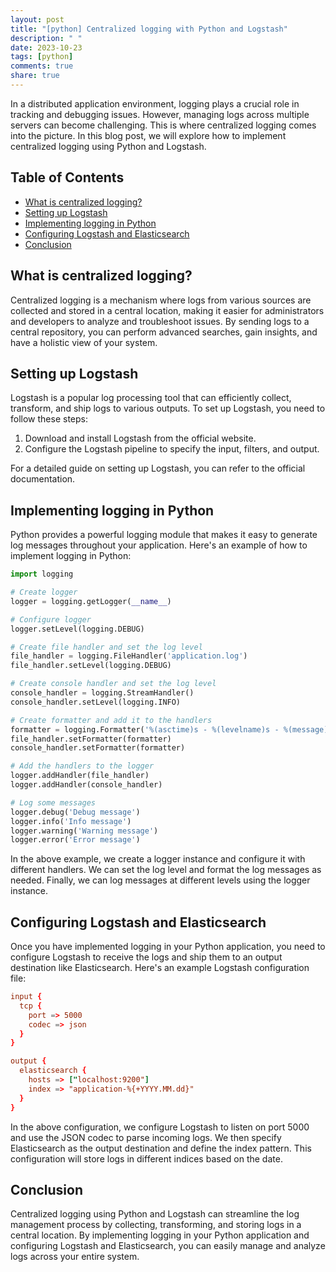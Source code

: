 ```yaml
---
layout: post
title: "[python] Centralized logging with Python and Logstash"
description: " "
date: 2023-10-23
tags: [python]
comments: true
share: true
---
```


In a distributed application environment, logging plays a crucial role in tracking and debugging issues. However, managing logs across multiple servers can become challenging. This is where centralized logging comes into the picture. In this blog post, we will explore how to implement centralized logging using Python and Logstash.

## Table of Contents
- [What is centralized logging?](#what-is-centralized-logging)
- [Setting up Logstash](#setting-up-logstash)
- [Implementing logging in Python](#implementing-logging-in-python)
- [Configuring Logstash and Elasticsearch](#configuring-logstash-and-elasticsearch)
- [Conclusion](#conclusion)

## What is centralized logging? 

Centralized logging is a mechanism where logs from various sources are collected and stored in a central location, making it easier for administrators and developers to analyze and troubleshoot issues. By sending logs to a central repository, you can perform advanced searches, gain insights, and have a holistic view of your system.

## Setting up Logstash

Logstash is a popular log processing tool that can efficiently collect, transform, and ship logs to various outputs. To set up Logstash, you need to follow these steps:

1. Download and install Logstash from the official website.
2. Configure the Logstash pipeline to specify the input, filters, and output.

For a detailed guide on setting up Logstash, you can refer to the official documentation.

## Implementing logging in Python

Python provides a powerful logging module that makes it easy to generate log messages throughout your application. Here's an example of how to implement logging in Python:

```python
import logging

# Create logger
logger = logging.getLogger(__name__)

# Configure logger
logger.setLevel(logging.DEBUG)

# Create file handler and set the log level
file_handler = logging.FileHandler('application.log')
file_handler.setLevel(logging.DEBUG)

# Create console handler and set the log level
console_handler = logging.StreamHandler()
console_handler.setLevel(logging.INFO)

# Create formatter and add it to the handlers
formatter = logging.Formatter('%(asctime)s - %(levelname)s - %(message)s')
file_handler.setFormatter(formatter)
console_handler.setFormatter(formatter)

# Add the handlers to the logger
logger.addHandler(file_handler)
logger.addHandler(console_handler)

# Log some messages
logger.debug('Debug message')
logger.info('Info message')
logger.warning('Warning message')
logger.error('Error message')
```

In the above example, we create a logger instance and configure it with different handlers. We can set the log level and format the log messages as needed. Finally, we can log messages at different levels using the logger instance.

## Configuring Logstash and Elasticsearch

Once you have implemented logging in your Python application, you need to configure Logstash to receive the logs and ship them to an output destination like Elasticsearch. Here's an example Logstash configuration file:

```conf
input {
  tcp {
    port => 5000
    codec => json
  }
}

output {
  elasticsearch {
    hosts => ["localhost:9200"]
    index => "application-%{+YYYY.MM.dd}"
  }
}
```

In the above configuration, we configure Logstash to listen on port 5000 and use the JSON codec to parse incoming logs. We then specify Elasticsearch as the output destination and define the index pattern. This configuration will store logs in different indices based on the date.

## Conclusion

Centralized logging using Python and Logstash can streamline the log management process by collecting, transforming, and storing logs in a central location. By implementing logging in your Python application and configuring Logstash and Elasticsearch, you can easily manage and analyze logs across your entire system.